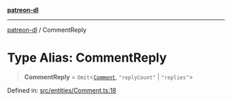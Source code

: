 [**patreon-dl**](../README.md)

***

[patreon-dl](../README.md) / CommentReply

# Type Alias: CommentReply

> **CommentReply** = `Omit`\<[`Comment`](../interfaces/Comment.md), `"replyCount"` \| `"replies"`\>

Defined in: [src/entities/Comment.ts:18](https://github.com/patrickkfkan/patreon-dl/blob/4add035452a0337eb07608bde52caecf1dcf43e7/src/entities/Comment.ts#L18)
